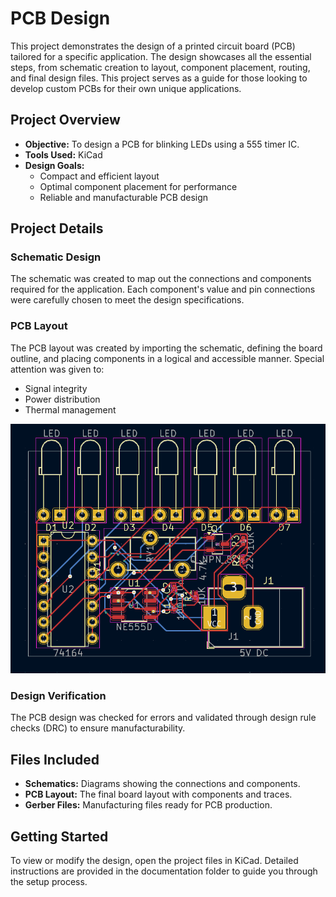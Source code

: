 # PCB Design

This project demonstrates the design of a printed circuit board (PCB) tailored for a specific application. The design showcases all the essential steps, from schematic creation to layout, component placement, routing, and final design files. This project serves as a guide for those looking to develop custom PCBs for their own unique applications.

## Project Overview

- **Objective:** To design a PCB for blinking LEDs using a 555 timer IC.
- **Tools Used:** KiCad
- **Design Goals:**  
  - Compact and efficient layout  
  - Optimal component placement for performance  
  - Reliable and manufacturable PCB design  

## Project Details

### Schematic Design
The schematic was created to map out the connections and components required for the application. Each component's value and pin connections were carefully chosen to meet the design specifications.

### PCB Layout
The PCB layout was created by importing the schematic, defining the board outline, and placing components in a logical and accessible manner. Special attention was given to:

- Signal integrity
- Power distribution
- Thermal management
  

![Lay Out Diagram](https://github.com/tharunreddy1801/KiCad/blob/main/layout.png?raw=true)

  
### Design Verification
The PCB design was checked for errors and validated through design rule checks (DRC) to ensure manufacturability.

## Files Included

- **Schematics:** Diagrams showing the connections and components.
- **PCB Layout:** The final board layout with components and traces.
- **Gerber Files:** Manufacturing files ready for PCB production.

## Getting Started

To view or modify the design, open the project files in KiCad. Detailed instructions are provided in the documentation folder to guide you through the setup process.
